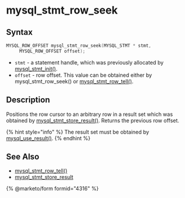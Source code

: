 # mysql\_stmt\_row\_seek

## Syntax

```c
MYSQL_ROW_OFFSET mysql_stmt_row_seek(MYSQL_STMT * stmt,
     MYSQL_ROW_OFFSET offset);
```

* `stmt` - a statement handle, which was previously allocated by [mysql\_stmt\_init()](mysql_stmt_init.md).
* `offset` - row offset. This value can be obtained either by mysql\_stmt\_row\_seek() or [mysql\_stmt\_row\_tell()](mysql_stmt_row_tell.md).

## Description

Positions the row cursor to an arbitrary row in a result set which was obtained by [mysql\_stmt\_store\_result()](mysql_stmt_store_result.md). Returns the previous row offset.

{% hint style="info" %}
The result set must be obtained by [mysql\_use\_result()](../api-functions/mysql_use_result.md).
{% endhint %}

## See Also

* [mysql\_stmt\_row\_tell()](mysql_stmt_row_tell.md)
* [mysql\_stmt\_store\_result](mysql_stmt_store_result.md)


{% @marketo/form formid="4316" %}
